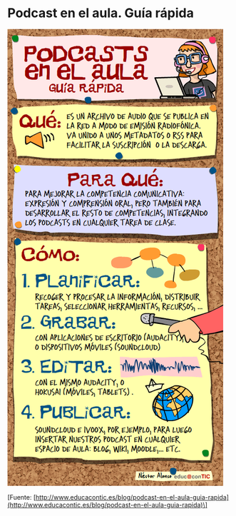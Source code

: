 # Podcast en el aula. Guía rápida


![Podcast en el aula](img/podcasts2012a.png "Podcast en el aula")


\[Fuente: [http://www.educacontic.es/blog/podcast-en-el-aula-guia-rapida](http://www.educacontic.es/blog/podcast-en-el-aula-guia-rapida)\]